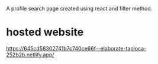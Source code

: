A profile search page created using react and filter method. 

# hosted website
https://645cd58302741b7c740ce66f--elaborate-tapioca-252b2b.netlify.app/